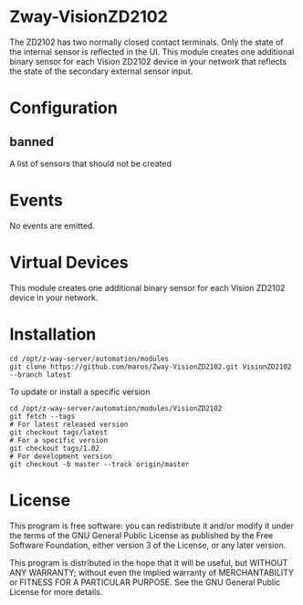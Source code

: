 # Zway-VisionZD2102

The ZD2102 has two normally closed contact terminals. Only the state of the 
internal sensor is reflected in the UI. This module creates one additional 
binary sensor for each Vision ZD2102 device in your network that reflects the
state of the secondary external sensor input.

# Configuration

## banned

A list of sensors that should not be created

# Events

No events are emitted.

# Virtual Devices

This module creates one additional binary sensor for each Vision ZD2102
device in your network.

# Installation

```shell
cd /opt/z-way-server/automation/modules
git clone https://github.com/maros/Zway-VisionZD2102.git VisionZD2102 --branch latest
```

To update or install a specific version
```shell
cd /opt/z-way-server/automation/modules/VisionZD2102
git fetch --tags
# For latest released version
git checkout tags/latest
# For a specific version
git checkout tags/1.02
# For development version
git checkout -b master --track origin/master
```

# License

This program is free software: you can redistribute it and/or modify
it under the terms of the GNU General Public License as published by
the Free Software Foundation, either version 3 of the License, or any 
later version.

This program is distributed in the hope that it will be useful,
but WITHOUT ANY WARRANTY; without even the implied warranty of
MERCHANTABILITY or FITNESS FOR A PARTICULAR PURPOSE. See the
GNU General Public License for more details.
